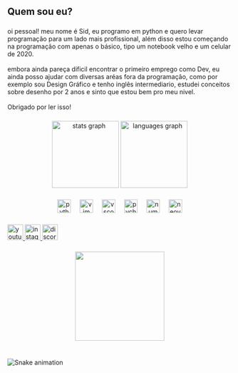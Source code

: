<h2 align="left">Quem sou eu?</h2>

###

<p align="left">oi pessoal! meu nome é Sid, eu programo em python e quero levar programação para um lado mais profissional, além disso estou começando na programação com apenas o básico, tipo um notebook velho e um celular de 2020.<br><br>embora ainda pareça dificil encontrar o primeiro emprego como Dev, eu ainda posso ajudar com diversas aréas fora da programação, como por exemplo sou Design Gráfico e tenho inglês intermediario, estudei conceitos sobre desenho por 2 anos e sinto que estou bem pro meu nivel.<br><br>Obrigado por ler isso!</p>

###

<div align="center">
  <img src="https://github-readme-stats.vercel.app/api?username=TheRake066&hide_title=false&hide_rank=false&show_icons=true&include_all_commits=true&count_private=true&disable_animations=false&theme=dracula&locale=en&hide_border=false" height="150" alt="stats graph"  />
  <img src="https://github-readme-stats.vercel.app/api/top-langs?username=TheRake066&locale=pt-br&hide_title=false&layout=compact&card_width=320&langs_count=5&theme=dark&hide_border=false" height="150" alt="languages graph"  />
</div>

###

<div align="center">
  <img src="https://cdn.jsdelivr.net/gh/devicons/devicon/icons/python/python-plain.svg" height="30" alt="python logo"  />
  <img width="12" />
  <img src="https://cdn.jsdelivr.net/gh/devicons/devicon/icons/vim/vim-original.svg" height="30" alt="vim logo"  />
  <img width="12" />
  <img src="https://cdn.jsdelivr.net/gh/devicons/devicon/icons/vscode/vscode-original.svg" height="30" alt="vscode logo"  />
  <img width="12" />
  <img src="https://cdn.jsdelivr.net/gh/devicons/devicon/icons/pycharm/pycharm-original.svg" height="30" alt="pycharm logo"  />
  <img width="12" />
  <img src="https://cdn.jsdelivr.net/gh/devicons/devicon/icons/numpy/numpy-original.svg" height="30" alt="numpy logo"  />
  <img width="12" />
  <img src="https://skillicons.dev/icons?i=neovim" height="30" alt="neovim logo"  />
</div>

###

<div align="left">
  <a href="https://www.youtube.com/@therakemaster72" target="_blank">
    <img src="https://img.shields.io/static/v1?message=Youtube&logo=youtube&label=&color=FF0000&logoColor=white&labelColor=&style=for-the-badge" height="35" alt="youtube logo"  />
  </a>
  <a href="https://www.instagram.com/Abandonado_0uo/" target="_blank">
    <img src="https://img.shields.io/static/v1?message=Instagram&logo=instagram&label=&color=E4405F&logoColor=white&labelColor=&style=for-the-badge" height="35" alt="instagram logo"  />
  </a>
  <a href="https://discord.com/users/947226683113619486" target="_blank">
    <img src="https://img.shields.io/static/v1?message=Discord&logo=discord&label=&color=7289DA&logoColor=white&labelColor=&style=for-the-badge" height="35" alt="discord logo"  />
  </a>
</div>

###

<div align="center">
  <img height="200" src="https://media.tenor.com/yOwKX_hMp6cAAAAM/hackerman-rami-malek.gif"  />
</div>

###

<br clear="both">

<img src="https://raw.githubusercontent.com/TheRake066/TheRake066/output/snake.svg" alt="Snake animation" />

###
